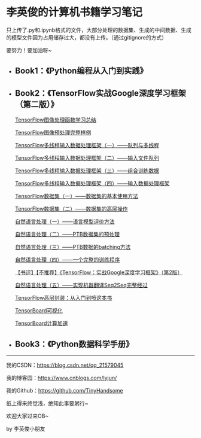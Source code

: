 # 李英俊的计算机书籍学习笔记

只上传了.py和.ipynb格式的文件，大部分处理的数据集、生成的中间数据、生成的模型文件因为占用储存过大，都没有上传。（通过gitignore的方式）

要努力！要加油呀~

- ## Book1：《Python编程从入门到实践》

- ## Book2：《TensorFlow实战Google深度学习框架（第二版）》

  [TensorFlow图像处理函数学习总结](https://blog.csdn.net/qq_21579045/article/details/86569934)

  [TensorFlow图像预处理完整样例](https://blog.csdn.net/qq_21579045/article/details/86708656)

  [TensorFlow多线程输入数据处理框架（一）——队列与多线程](https://blog.csdn.net/qq_21579045/article/details/86758536)

  [TensorFlow多线程输入数据处理框架（二）——输入文件队列](https://blog.csdn.net/qq_21579045/article/details/86762578)

  [TensorFlow多线程输入数据处理框架（三）——组合训练数据](https://blog.csdn.net/qq_21579045/article/details/86772832)

  [TensorFlow多线程输入数据处理框架（四）——输入数据处理框架](https://blog.csdn.net/qq_21579045/article/details/86776887)

  [TensorFlow数据集（一）——数据集的基本使用方法](https://blog.csdn.net/qq_21579045/article/details/86904202)

  [TensorFlow数据集（二）——数据集的高层操作](https://blog.csdn.net/qq_21579045/article/details/87092969)

  [自然语言处理（一）——语言模型评价方法](https://blog.csdn.net/qq_21579045/article/details/87689562)

  [自然语言处理（二）——PTB数据集的预处理](https://blog.csdn.net/qq_21579045/article/details/87782302)

  [自然语言处理（三）——PTB数据的batching方法](https://blog.csdn.net/qq_21579045/article/details/87894986)

  [自然语言处理（四）——一个完整的训练程序](https://blog.csdn.net/qq_21579045/article/details/87937488)

  [【书评】【不推荐】《TensorFlow：实战Google深度学习框架》（第2版）](https://blog.csdn.net/qq_21579045/article/details/88388665)

  [自然语言处理（五）——实现机器翻译Seq2Seq完整经过](https://blog.csdn.net/qq_21579045/article/details/88657013)

  [TensorFlow高层封装：从入门到喷这本书](https://blog.csdn.net/qq_21579045/article/details/89848142)

  [TensorBoard可视化](https://blog.csdn.net/qq_21579045/article/details/90173916)

  [TensorBoard计算加速](https://blog.csdn.net/qq_21579045/article/details/90298107)

- ## Book3：《Python数据科学手册》





------

我的CSDN：https://blog.csdn.net/qq_21579045

我的博客园：https://www.cnblogs.com/lyjun/

我的Github：https://github.com/TinyHandsome

纸上得来终觉浅，绝知此事要躬行~

欢迎大家过来OB~

by 李英俊小朋友